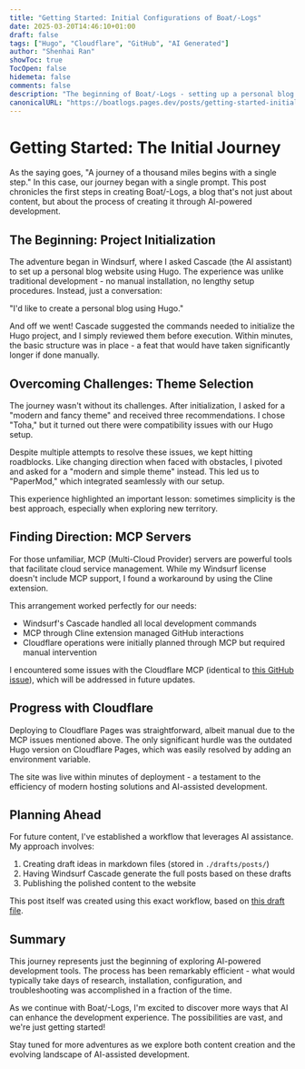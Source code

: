 ```yaml
---
title: "Getting Started: Initial Configurations of Boat/-Logs"
date: 2025-03-20T14:46:10+01:00
draft: false
tags: ["Hugo", "Cloudflare", "GitHub", "AI Generated"]
author: "Shenhai Ran"
showToc: true
TocOpen: false
hidemeta: false
comments: false
description: "The beginning of Boat/-Logs - setting up a personal blog with AI assistance"
canonicalURL: "https://boatlogs.pages.dev/posts/getting-started-initial-configurations"
---
```


# Getting Started: The Initial Journey

As the saying goes, "A journey of a thousand miles begins with a single step." In this case, our journey began with a single prompt. This post chronicles the first steps in creating Boat/-Logs, a blog that's not just about content, but about the process of creating it through AI-powered development.

## The Beginning: Project Initialization

The adventure began in Windsurf, where I asked Cascade (the AI assistant) to set up a personal blog website using Hugo. The experience was unlike traditional development - no manual installation, no lengthy setup procedures. Instead, just a conversation:

"I'd like to create a personal blog using Hugo."

And off we went! Cascade suggested the commands needed to initialize the Hugo project, and I simply reviewed them before execution. Within minutes, the basic structure was in place - a feat that would have taken significantly longer if done manually.

## Overcoming Challenges: Theme Selection

The journey wasn't without its challenges. After initialization, I asked for a "modern and fancy theme" and received three recommendations. I chose "Toha," but it turned out there were compatibility issues with our Hugo setup. 

Despite multiple attempts to resolve these issues, we kept hitting roadblocks. Like changing direction when faced with obstacles, I pivoted and asked for a "modern and simple theme" instead. This led us to "PaperMod," which integrated seamlessly with our setup.

This experience highlighted an important lesson: sometimes simplicity is the best approach, especially when exploring new territory.

## Finding Direction: MCP Servers

For those unfamiliar, MCP (Multi-Cloud Provider) servers are powerful tools that facilitate cloud service management. While my Windsurf license doesn't include MCP support, I found a workaround by using the Cline extension.

This arrangement worked perfectly for our needs:
- Windsurf's Cascade handled all local development commands
- MCP through Cline extension managed GitHub interactions
- Cloudflare operations were initially planned through MCP but required manual intervention

I encountered some issues with the Cloudflare MCP (identical to [this GitHub issue](https://github.com/cloudflare/mcp-server-cloudflare/issues/12)), which will be addressed in future updates.

## Progress with Cloudflare

Deploying to Cloudflare Pages was straightforward, albeit manual due to the MCP issues mentioned above. The only significant hurdle was the outdated Hugo version on Cloudflare Pages, which was easily resolved by adding an environment variable.

The site was live within minutes of deployment - a testament to the efficiency of modern hosting solutions and AI-assisted development.

## Planning Ahead

For future content, I've established a workflow that leverages AI assistance. My approach involves:

1. Creating draft ideas in markdown files (stored in `./drafts/posts/`)
2. Having Windsurf Cascade generate the full posts based on these drafts
3. Publishing the polished content to the website

This post itself was created using this exact workflow, based on [this draft file](https://github.com/shenhai-ran/Boatlogs/blob/main/drafts/posts/2025-03-20-setups.md).

## Summary

This journey represents just the beginning of exploring AI-powered development tools. The process has been remarkably efficient - what would typically take days of research, installation, configuration, and troubleshooting was accomplished in a fraction of the time.

As we continue with Boat/-Logs, I'm excited to discover more ways that AI can enhance the development experience. The possibilities are vast, and we're just getting started!

Stay tuned for more adventures as we explore both content creation and the evolving landscape of AI-assisted development.
